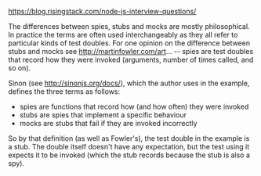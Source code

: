 https://blog.risingstack.com/node-js-interview-questions/

The differences between spies, stubs and mocks are mostly philosophical. In practice the terms are often used interchangeably as they all refer to particular kinds of test doubles. For one opinion on the difference between stubs and mocks see http://martinfowler.com/art... -- spies are test doubles that record how they were invoked (arguments, number of times called, and so on).

Sinon (see http://sinonjs.org/docs/), which the author uses in the example, defines the three terms as follows:

* spies are functions that record how (and how often) they were invoked
* stubs are spies that implement a specific behaviour
* mocks are stubs that fail if they are invoked incorrectly

So by that definition (as well as Fowler's), the test double in the example is a stub. The double itself doesn't have any expectation, but the test using it expects it to be invoked (which the stub records because the stub is also a spy).

